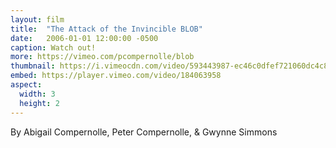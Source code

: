 ```yaml
---
layout: film
title:  "The Attack of the Invincible BLOB"
date:   2006-01-01 12:00:00 -0500
caption: Watch out!
more: https://vimeo.com/pcompernolle/blob
thumbnail: https://i.vimeocdn.com/video/593443987-ec46c0dfef721060dc4c82bc3076b229a21126a61e25060aa93d27bb2a0f39af-d_300x170
embed: https://player.vimeo.com/video/184063958
aspect:
  width: 3
  height: 2
---
```


By Abigail Compernolle, Peter Compernolle, &amp; Gwynne Simmons
